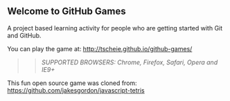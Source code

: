 ## Welcome to GitHub Games

A project based learning activity for people who are getting started with Git and GitHub.

You can play the game at: http://tscheie.github.io/github-games/

>> _*SUPPORTED BROWSERS*: Chrome, Firefox, Safari, Opera and IE9+_

This fun open source game was cloned from: https://github.com/jakesgordon/javascript-tetris
